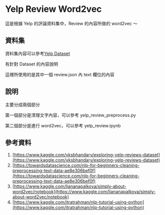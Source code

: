 # Yelp Review Word2vec

這是根據 Yelp 的評論資料集中，Review 的內容所做的 word2vec ～




## 資料集
資料集內容可以參考[Yelp Dataset](https://www.yelp.com/dataset)

有針對 Dataset 的內容說明

這裡所使用的是其中一個 review.json 內 text 欄位的內容

## 說明
主要分成兩個部分

第一個部分是清理文字內容，可以參考 yelp_review_preprocess.py

第二個部分是進行 word2vec，可以參考 yelp_review.ipynb


## 參考資料
1. [https://www.kaggle.com/vksbhandary/exploring-yelp-reviews-dataset](https://www.kaggle.com/vksbhandary/exploring-yelp-reviews-dataset)
2. [https://towardsdatascience.com/nlp-for-beginners-cleaning-preprocessing-text-data-ae8e306bef0f](https://towardsdatascience.com/nlp-for-beginners-cleaning-preprocessing-text-data-ae8e306bef0f)
3. [https://www.kaggle.com/liananapalkova/simply-about-word2vec/notebook](https://www.kaggle.com/liananapalkova/simply-about-word2vec/notebook)
4. [https://www.kaggle.com/itratrahman/nlp-tutorial-using-python](https://www.kaggle.com/itratrahman/nlp-tutorial-using-python)

